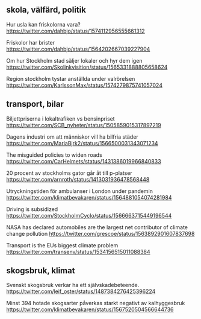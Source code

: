 ## skola, välfärd, politik

Hur usla kan friskolorna vara? https://twitter.com/dahbjo/status/1574112956555661312

Friskolor har brister https://twitter.com/dahbjo/status/1564202667039227904

Om hur Stockholm stad säljer lokaler och hyr dem igen https://twitter.com/Skolinkvisition/status/1565331888805658624

Region stockholm tystar anställda under valrörelsen https://twitter.com/KarlssonMax/status/1574279875741057024

## transport, bilar

Biljettpriserna i lokaltrafiken vs bensinpriset https://twitter.com/SCB_nyheter/status/1505859015317897219

Dagens industri om att människor vill ha bilfria städer https://twitter.com/MariaBjrk2/status/1566500031343071234

The misguided policies to widen roads https://twitter.com/CarHelmets/status/1431386019966840833

20 procent av stockholms gator går åt till p-platser https://twitter.com/arnroth/status/1413031936478568448

Utryckningstiden för ambulanser i London under pandemin https://twitter.com/klimatbevakaren/status/1564881054074281984

Driving is subsidized https://twitter.com/StockholmCyclo/status/1566663715449196544

NASA has declared automobiles are the largest net contributor of climate change pollution https://twitter.com/grescoe/status/1563892901607837698

Transport is the EUs biggest climate problem https://twitter.com/transenv/status/1534156515011088384

## skogsbruk, klimat

Svenskt skogsbruk verkar ha ett självskadebeteende. https://twitter.com/leif_oster/status/1487384276425396224

Minst 394 hotade skogsarter påverkas starkt negativt av kalhyggesbruk https://twitter.com/klimatbevakaren/status/1567520504566644736


